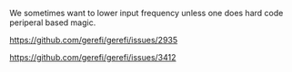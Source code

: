 We sometimes want to lower input frequency unless one does hard code periperal based magic.


https://github.com/gerefi/gerefi/issues/2935

https://github.com/gerefi/gerefi/issues/3412
